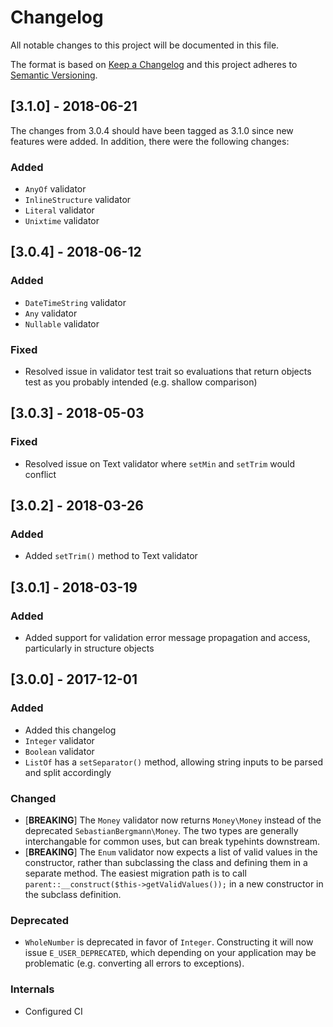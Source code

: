 # Changelog
All notable changes to this project will be documented in this file.

The format is based on [Keep a Changelog](http://keepachangelog.com/)
and this project adheres to [Semantic Versioning](http://semver.org/).

## [3.1.0] - 2018-06-21

The changes from 3.0.4 should have been tagged as 3.1.0 since new features were added.
In addition, there were the following changes:

### Added
- `AnyOf` validator
- `InlineStructure` validator
- `Literal` validator
- `Unixtime` validator

## [3.0.4] - 2018-06-12
### Added
- `DateTimeString` validator
- `Any` validator
- `Nullable` validator

### Fixed
- Resolved issue in validator test trait so evaluations that return objects test as you probably intended (e.g. shallow comparison)

## [3.0.3] - 2018-05-03
### Fixed
- Resolved issue on Text validator where `setMin` and `setTrim` would conflict

## [3.0.2] - 2018-03-26
### Added
- Added `setTrim()` method to Text validator

## [3.0.1] - 2018-03-19
### Added
- Added support for validation error message propagation and access, particularly in structure objects


## [3.0.0] - 2017-12-01
### Added
- Added this changelog
- `Integer` validator
- `Boolean` validator
- `ListOf` has a `setSeparator()` method, allowing string inputs to be parsed and split accordingly

### Changed
- [**BREAKING**] The `Money` validator now returns `Money\Money` instead of the deprecated `SebastianBergmann\Money`. The two types are generally interchangable for common uses, but can break typehints downstream.
- [**BREAKING**] The `Enum` validator now expects a list of valid values in the constructor, rather than subclassing the class and defining them in a separate method. The easiest migration path is to call `parent::__construct($this->getValidValues());` in a new constructor in the subclass definition.

### Deprecated
- `WholeNumber` is deprecated in favor of `Integer`. Constructing it will now issue `E_USER_DEPRECATED`, which depending on your application may be problematic (e.g. converting all errors to exceptions).

### Internals
- Configured CI
